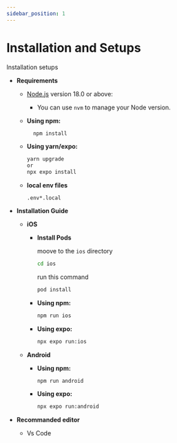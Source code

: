 ```yaml
---
sidebar_position: 1
---
```


# Installation and Setups
Installation setups
- **Requirements**
    - [Node.js](https://nodejs.org/en/download/) version 18.0 or above:
        - You can use <code>nvm</code> to manage your Node version.
    - **Using npm:**
      ```bash
        npm install 
      ```
    - **Using yarn/expo:**
      ``` bash
      yarn upgrade 
      or
      npx expo install
      ```
    - **local env files**

      `.env*.local `
- **Installation Guide**

  - **iOS**
    - **Install Pods**

      moove to the <code>ios</code> directory
      ```bash
      cd ios
      ```
      run this command
      ```bash
      pod install 
      ```
    - **Using npm:**
      ```bash
      npm run ios
      ```
    - **Using expo:**
      ```bash
      npx expo run:ios
      ```
  - **Android**

    - **Using npm:**
      ```bash
      npm run android
      ```
    - **Using expo:**
      ```bash
      npx expo run:android
      ```
- **Recommanded editor** 
  - Vs Code 